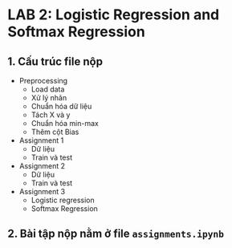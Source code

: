 # LAB 2: Logistic Regression and Softmax Regression

## 1. Cấu trúc file nộp
- Preprocessing
    - Load data
    - Xử lý nhãn
    - Chuẩn hóa dữ liệu
    - Tách X và y
    - Chuẩn hóa min-max
    - Thêm cột Bias
- Assignment 1 
    - Dữ liệu
    - Train và test
- Assignment 2
    - Dữ liệu
    - Train và test
- Assignment 3
    - Logistic regression
    - Softmax Regression

## 2. Bài tập nộp nằm ở file `assignments.ipynb`
